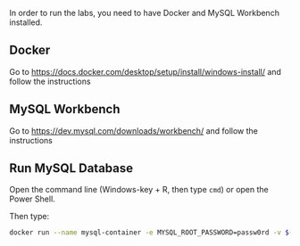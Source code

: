 In order to run the labs, you need to have Docker and MySQL Workbench installed.

## Docker
Go to https://docs.docker.com/desktop/setup/install/windows-install/ and follow the instructions

## MySQL Workbench
Go to https://dev.mysql.com/downloads/workbench/ and follow the instructions

## Run MySQL Database
Open the command line (Windows-key + R, then type `cmd`) or open the Power Shell.

Then type:

```bash
docker run --name mysql-container -e MYSQL_ROOT_PASSWORD=passw0rd -v $(pwd)/mysql-data:/var/lib/mysql -p 3306:3306 -d mysql:latest
```
